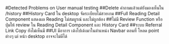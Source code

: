 #Detected Problems on User manual testing
##Delete คำถามแล้วแต่ยังมองเห็นใน /history
##History Card ใน desktop จัดระเบียบไม่สวยงาม
##Full Reading Detail Component แสดงผล Reading ไม่สมบูรณ์ และไม่ถูกต้อง
##ไม่มี Review Function หรือ ปุ่มให้ review ใน Reading Detail Component และ History Card
##ระบบ Referral Link Copy ยังไม่เห็นมี
##UI มีอาการ เด้งไปเด้งมาในตำแหน่ง Navbar ตอนที่ โหลด point ต่างๆ ui หน้า desktop อาจจะไม่ดีได้
